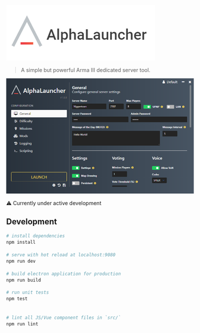 ![](static/images/logo.png?raw)

> A simple but powerful Arma III dedicated server tool.

![](static/images/launcher.png?raw)

⚠️ Currently under active development

## Development

``` bash
# install dependencies
npm install

# serve with hot reload at localhost:9080
npm run dev

# build electron application for production
npm run build

# run unit tests
npm test


# lint all JS/Vue component files in `src/`
npm run lint

```
